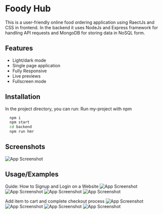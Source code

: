 # Foody Hub

This is a user-friendly online food ordering application using RaectJs and CSS in frontend. In the backend it uses NodeJs and Express framework for handling API requests and MongoDB for storing data in NoSQL form.

## Features

- Light/dark mode
- Single page application
- Fully Responsive
- Live previews
- Fullscreen mode

## Installation

In the project directory, you can run:
Run my-project with npm

```bash
  npm i
  npm start
  cd backend
  npm run hmr
```

## Screenshots

![App Screenshot](foody\readme\1.png)

## Usage/Examples

Guide: How to Signup and Login on a
Website
![App Screenshot](foody\readme\6.jpeg)
![App Screenshot](foody\readme\7.jpeg)
![App Screenshot](foody\readme\8.jpeg)
![App Screenshot](foody\readme\95.jpeg)

Add item to cart and complete checkout
process
![App Screenshot](foody\readme\2.jpeg)
![App Screenshot](foody\readme\3.jpeg)
![App Screenshot](foody\readme\4.jpeg)
![App Screenshot](foody\readme\5.jpeg)
